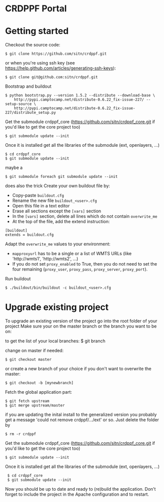 CRDPPF Portal
============

# Getting started

  
Checkout the source code:

    $ git clone https://github.com/sitn/crdppf.git

or when you're using ssh key (see https://help.github.com/articles/generating-ssh-keys):

    $ git clone git@github.com:sitn/crdppf.git

Bootstrap and buildout

    $ python bootstrap.py --version 1.5.2 --distribute --download-base \
        http://pypi.camptocamp.net/distribute-0.6.22_fix-issue-227/ --setup-source \
        http://pypi.camptocamp.net/distribute-0.6.22_fix-issue-227/distribute_setup.py

Get the submodule crdppf_core (https://github.com/sitn/crdppf_core.git if you'd like to get the core project too)

    $ git submodule update --init
    
Once it is installed get all the libraries of the submodule (ext, openlayers, ...)

    $ cd crdppf_core
    $ git submodule update --init
     
maybe a 

    $ git submodule foreach git submodule update --init

does also the trick
Create your own buildout file by:
* Copy-paste `buildout.cfg`
* Rename the new file `buildout_<user>.cfg`
* Open this file in a text editor
* Erase all sections except the `[vars]` section
* In the `[vars]` section, delete all lines which do not contain `overwrite_me`
* At the top of the file, add the extend instruction:

```
[buildout]
extends = buildout.cfg
```

Adapt the `overwrite_me` values to your environment:
* `mapproxyurl` has to be a single or a list of WMTS URLs (like 'http://wmts1', 'http://wmts2', ...)
* If you do not set `proxy_enabled` to True, then you do not need to set the four remaining (`proxy_user`, `proxy_pass`, `proxy_server`, `proxy_port`).

Run buildout

    $ ./buildout/bin/buildout -c buildout_<user>.cfg

# Upgrade existing project

To upgrade an existing version of the project go into the root folder of your project
Make sure your on the master branch or the branch you want to be on:

to get the list of your local branches:
    $ git branch

change on master if needed:   
 
    $ git checkout master

or create a new branch of your choice if you don't want to overwrite the master:

    $ git checkout -b [mynewbranch]
    
Fetch the global application part:

    $ git fetch upstream
    $ git merge upstream/master
 
if you are updating the inital install to the generalized version you probably get a message 'could not remove crdppf/.../ext' or so. Just delete the folder by

    $ rm -r crdppf

Get the submodule crdppf_core (https://github.com/sitn/crdppf_core.git if you'd like to get the core project too)

    $ git submodule update --init
    
Once it is installed get all the libraries of the submodule (ext, openlayers, ...)

     $ cd crdppf_core
     $ git submodule update --init
     
Now you should be up to date and ready to (re)build the application. Don't forget to include the project in the Apache configuration and to restart.